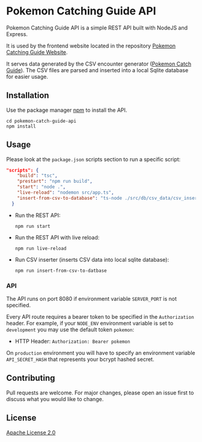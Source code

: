# Pokemon Catching Guide API

Pokemon Catching Guide API is a simple REST API built with NodeJS and Express.

It is used by the frontend website located in the repository [Pokemon Catching Guide Website](https://github.com/peroxy/pokemon-catch-guide-website).

It serves data generated by the CSV encounter generator ([Pokemon Catch Guide](https://github.com/peroxy/pokemon-catch-guide)). 
The CSV files are parsed and inserted into a local Sqlite database for easier usage.

## Installation

Use the package manager [npm](https://www.npmjs.com/) to install the API.

```shell
cd pokemon-catch-guide-api
npm install
```

## Usage

Please look at the `package.json` scripts section to run a specific script:

```json
"scripts": {
    "build": "tsc",
    "prestart": "npm run build",
    "start": "node .",
    "live-reload": "nodemon src/app.ts",
    "insert-from-csv-to-database": "ts-node ./src/db/csv_data/csv_inserter.ts"
  }
```

- Run the REST API:
    ```shell
    npm run start
    ```
- Run the REST API with live reload:
    ```shell
    npm run live-reload
    ```
- Run CSV inserter (inserts CSV data into local sqlite database):
    ```shell
    npm run insert-from-csv-to-datbase
    ```
  
### API

The API runs on port 8080 if environment variable `SERVER_PORT` is not specified.

Every API route requires a bearer token to be specified in the `Authorization` header. 
For example, if your `NODE_ENV` environment variable is set to `development` you may use the default token `pokemon`:
- HTTP Header: `Authorization: Bearer pokemon` 

On `production` environment you will have to specify an environment variable `API_SECRET_HASH` that represents your bcrypt hashed secret. 

## Contributing
Pull requests are welcome. For major changes, please open an issue first to discuss what you would like to change.

## License
[Apache License 2.0](http://www.apache.org/licenses/)